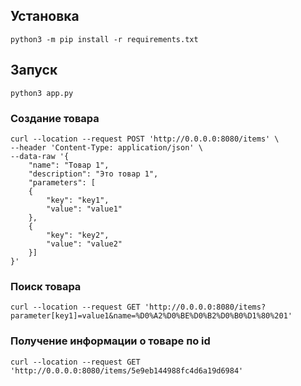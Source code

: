 ## Установка
`python3 -m pip install -r requirements.txt`

## Запуск
`python3 app.py`

### Создание товара
```
curl --location --request POST 'http://0.0.0.0:8080/items' \
--header 'Content-Type: application/json' \
--data-raw '{
	"name": "Товар 1",
	"description": "Это товар 1",
	"parameters": [
	{
		"key": "key1",
		"value": "value1"
	},
	{
		"key": "key2",
		"value": "value2"
	}]
}'
```

### Поиск товара
```
curl --location --request GET 'http://0.0.0.0:8080/items?parameter[key1]=value1&name=%D0%A2%D0%BE%D0%B2%D0%B0%D1%80%201'
```

### Получение информации о товаре по id
```
curl --location --request GET 'http://0.0.0.0:8080/items/5e9eb144988fc4d6a19d6984'
```